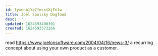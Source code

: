 ```yaml
---
id: lyxnnb1Ye7fmcxtXjFnlw
title: Joel Spolsky Dogfood
desc: ''
updated: 1624593400301
created: 1624593372266
---
```


read https://www.joelonsoftware.com/2004/04/16/news-3/
a recurring concept about using your own product as a customer.
